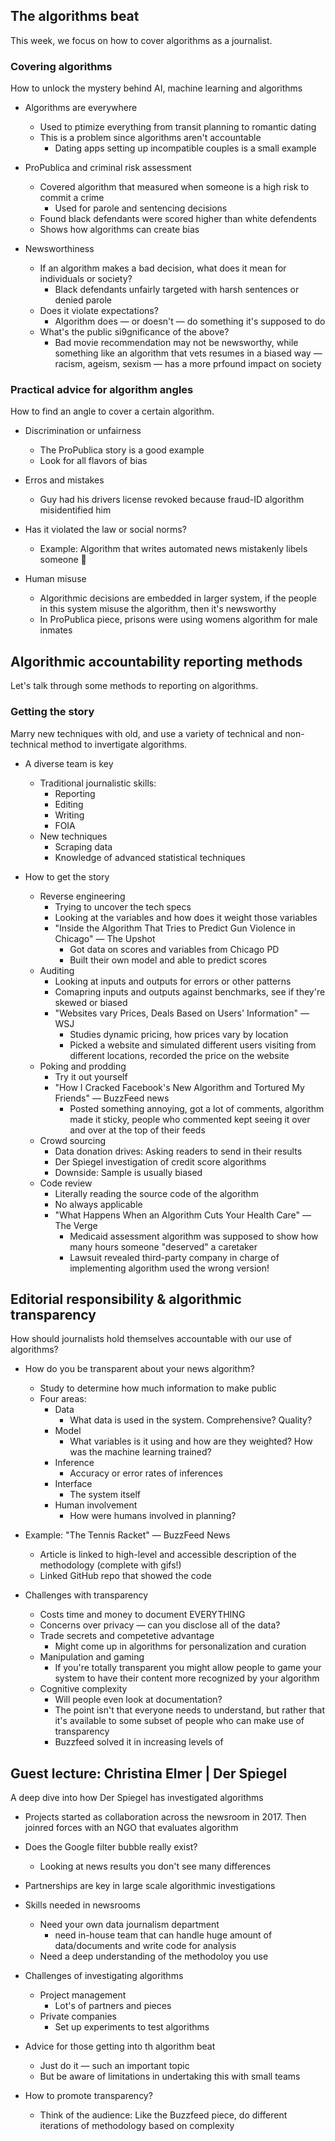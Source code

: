 ## The algorithms beat

<p>This week, we focus on how to cover algorithms as a journalist.</p>

### Covering algorithms 

<p>How to unlock the mystery behind AI, machine learning and algorithms</p>

* Algorithms are everywhere
    * Used to ptimize everything from transit planning to romantic dating
    * This is a problem since algorithms aren't accountable
        * Dating apps setting up incompatible couples is a small example

* ProPublica and criminal risk assessment
    * Covered algorithm that measured when someone is a high risk to commit a crime
        * Used for parole and sentencing decisions
    * Found black defendants were scored higher than white defendents
    * Shows how algorithms can create bias

* Newsworthiness
    * If an algorithm makes a bad decision, what does it mean for individuals or society?
        * Black defendants unfairly targeted with harsh sentences or denied parole
    * Does it violate expectations?
        * Algorithm does — or doesn't — do something it's supposed to do
    * What's the public si9gnificance of the above?
        * Bad movie recommendation may not be newsworthy, while something like an algorithm that vets resumes in a biased way — racism, ageism, sexism — has a more prfound impact on society

### Practical advice for algorithm angles

<p>How to find an angle to cover a certain algorithm.</p>

* Discrimination or unfairness
    * The ProPublica story is a good example
    * Look for all flavors of bias 

* Erros and mistakes
    * Guy had his drivers license revoked because fraud-ID algorithm misidentified him

* Has it violated the law or social norms?
    * Example: Algorithm that writes automated news mistakenly libels someone :grimacing:

* Human misuse
    * Algorithmic decisions are embedded in larger system, if the people in this system misuse the algorithm, then it's newsworthy
    * In ProPublica piece, prisons were using womens algorithm for male inmates

## Algorithmic accountability reporting methods

<p>Let's talk through some methods to reporting on algorithms.</p>

### Getting the story

<p>Marry new techniques with old, and use a variety of technical and non-technical method to invertigate algorithms.</p>

* A diverse team is key
    * Traditional journalistic skills:
        * Reporting
        * Editing
        * Writing
        * FOIA
    * New techniques
        * Scraping data
        * Knowledge of advanced statistical techniques

* How to get the story
    * Reverse engineering
        * Trying to uncover the tech specs
        * Looking at the variables and how does it weight those variables
        * "Inside the Algorithm That Tries to Predict Gun Violence in Chicago" — The Upshot
            * Got data on scores and variables from Chicago PD
            * Built their own model and able to predict scores
    * Auditing
        * Looking at inputs and outputs for errors or other patterns
        * Comapring inputs and outputs against benchmarks, see if they're skewed or biased
        * "Websites vary Prices, Deals Based on Users' Information" — WSJ
            * Studies dynamic pricing, how prices vary by location
            * Picked a website and simulated different users visiting from different locations, recorded the price on the website
    * Poking and prodding
        * Try it out yourself
        * "How I Cracked Facebook's New Algorithm and Tortured My Friends" — BuzzFeed news
            * Posted something annoying, got a lot of comments, algorithm made it sticky, people who commented kept seeing it over and over at the top of their feeds
    * Crowd sourcing
        * Data donation drives: Asking readers to send in their results
        * Der Spiegel investigation of credit score algorithms
        * Downside: Sample is usually biased
    * Code review
        * Literally reading the source code of the algorithm
        * No always applicable
        * "What Happens When an Algorithm Cuts Your Health Care" — The Verge
            * Medicaid assessment algorithm was supposed to show how many hours someone "deserved" a caretaker 
            * Lawsuit revealed third-party company in charge of implementing algorithm used the wrong version!

## Editorial responsibility & algorithmic transparency

<p>How should journalists hold themselves accountable with our use of algorithms?</p>

* How do you be transparent about your news algorithm?
    * Study to determine how much information to make public
    * Four areas: 
        * Data
            * What data is used in the system. Comprehensive? Quality?
        * Model
            * What variables is it using and how are they weighted? How was the machine learning trained?
        * Inference
            * Accuracy or error rates of inferences
        * Interface
            * The system itself
        * Human involvement
            * How were humans involved in planning?

* Example: "The Tennis Racket" — BuzzFeed News
    * Article is linked to high-level and accessible description of the methodology (complete with gifs!)
    * Linked GitHub repo that showed the code

* Challenges with transparency
    * Costs time and money to document EVERYTHING
    * Concerns over privacy — can you disclose all of the data?
    * Trade secrets and competetive advantage
        * Might come up in algorithms for personalization and curation
    * Manipulation and gaming
        * If you're totally transparent you might allow people to game your system to have their content more recognized by your algorithm
    * Cognitive complexity
        * Will people even look at documentation?
        * The point isn't that everyone needs to understand, but rather that it's available to some subset of people who can make use of transparency
        * Buzzfeed solved it in increasing levels of 

## Guest lecture: Christina Elmer | Der Spiegel

<p>A deep dive into how Der Spiegel has investigated algorithms</p>

* Projects started as collaboration across the newsroom in 2017. Then joinred forces with an NGO that evaluates algorithm

* Does the Google filter bubble really exist?
    * Looking at news results you don't see many differences

* Partnerships are key in large scale algorithmic investigations

* Skills needed in newsrooms
    * Need your own data journalism department
        * need in-house team that can handle huge amount of data/documents and write code for analysis
    * Need a deep understanding of the methodoloy you use

* Challenges of investigating algorithms
    * Project management
        * Lot's of partners and pieces
    * Private companies
        * Set up experiments to test algorithms 

* Advice for those getting into th algorithm beat
    * Just do it — such an important topic
    * But be aware of limitations in undertaking this with small teams

* How to promote transparency?
    * Think of the audience: Like the Buzzfeed piece, do different iterations of methodology based on complexity